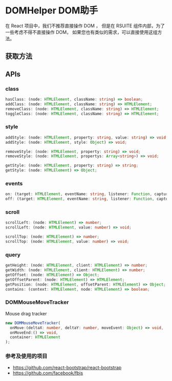 # DOMHelper DOM助手

在 React 项目中，我们不推荐直接操作 DOM ， 但是在 RSUITE 组件内部，为了一些考虑不得不直接操作 DOM， 如果您也有类似的需求，可以直接使用这组方法。

## 获取方法

<!--{include:<import-guide>}-->

## APIs

### class

```typescript
hasClass: (node: HTMLElement, className: string) => boolean;
addClass: (node: HTMLElement, className: string) => HTMLElement;
removeClass: (node: HTMLElement, className: string) => HTMLElement;
toggleClass: (node: HTMLElement, className: string) => HTMLElement;
```

<!--{include:`class-helper.md`}-->

### style

```typescript
addStyle: (node: HTMLElement, property: string, value: string) => void;
addStyle: (node: HTMLElement, style: Object) => void;

removeStyle: (node: HTMLElement, property: string) => void;
removeStyle: (node: HTMLElement, propertys: Array<string>) => void;

getStyle: (node: HTMLElement, property: string) => string;
getStyle: (node: HTMLElement) => Object;


```

<!--{include:`style-helper.md`}-->

### events

```typescript
on: (target: HTMLElement, eventName: string, listener: Function, capture: boolean = false) => {off: Function};
off: (target: HTMLElement, eventName: string, listener: Function, capture: boolean = false) => void;
```

<!--{include:`event-helper.md`}-->

### scroll

```typescript
scrollLeft: (node: HTMLElement) => number;
scrollLeft: (node: HTMLElement, value: number) => void;

scrollTop: (node: HTMLElement) => number;
scrollTop: (node: HTMLElement, value: number) => void;
```

<!--{include:`scroll-helper.md`}-->

### query

```typescript
getHeight: (node: HTMLElement, client: HTMLElement) => number;
getWidth: (node: HTMLElement, client: HTMLElement) => number;
getOffset: (node: HTMLElement) => Object;
getOffsetParent: (node: HTMLElement) => HTMLElement;
getPosition: (node: HTMLElement, offsetParent: HTMLElement) => Object;
contains: (context: HTMLElement, node: HTMLElement) => boolean;
```

<!--{include:`query.md`}-->

### DOMMouseMoveTracker

Mouse drag tracker

```typescript
new DOMMouseMoveTracker(
  onMove:(deltaX: number, deltaY: number, moveEvent: Object) => void,
  onMoveEnd:() => void,
  container: HTMLElement
);
```

<!--{include:`dom-mouse-move-tracker.md`}-->

### 参考及使用的项目

- https://github.com/react-bootstrap/react-bootstrap
- https://github.com/facebook/fbjs
